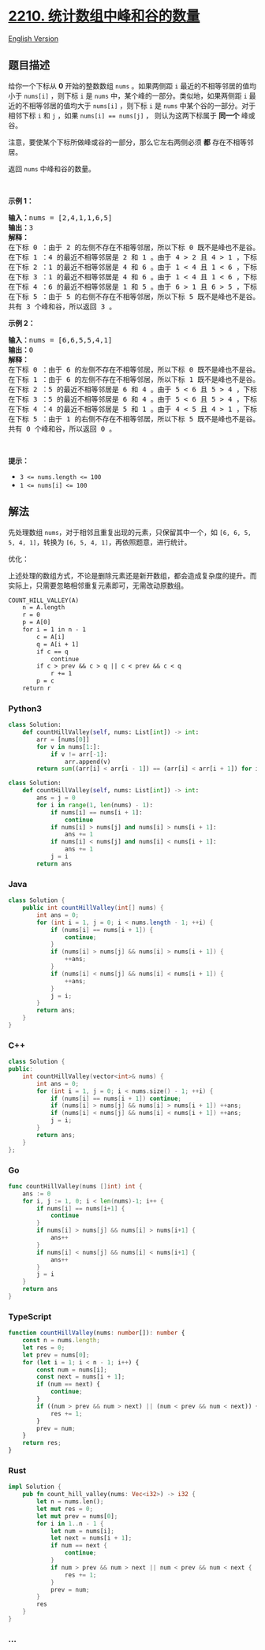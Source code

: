 # [2210. 统计数组中峰和谷的数量](https://leetcode.cn/problems/count-hills-and-valleys-in-an-array)

[English Version](/solution/2200-2299/2210.Count%20Hills%20and%20Valleys%20in%20an%20Array/README_EN.md)

## 题目描述

<!-- 这里写题目描述 -->

<p>给你一个下标从 <strong>0</strong> 开始的整数数组 <code>nums</code> 。如果两侧距 <code>i</code> 最近的不相等邻居的值均小于 <code>nums[i]</code> ，则下标 <code>i</code> 是 <code>nums</code> 中，某个峰的一部分。类似地，如果两侧距 <code>i</code> 最近的不相等邻居的值均大于 <code>nums[i]</code> ，则下标 <code>i</code> 是 <code>nums</code> 中某个谷的一部分。对于相邻下标&nbsp;<code>i</code> 和 <code>j</code> ，如果&nbsp;<code>nums[i] == nums[j]</code> ， 则认为这两下标属于 <strong>同一个</strong> 峰或谷。</p>

<p>注意，要使某个下标所做峰或谷的一部分，那么它左右两侧必须 <strong>都</strong> 存在不相等邻居。</p>

<p>返回 <code>nums</code> 中峰和谷的数量。</p>

<p>&nbsp;</p>

<p><strong>示例 1：</strong></p>

<pre>
<strong>输入：</strong>nums = [2,4,1,1,6,5]
<strong>输出：</strong>3
<strong>解释：</strong>
在下标 0 ：由于 2 的左侧不存在不相等邻居，所以下标 0 既不是峰也不是谷。
在下标 1 ：4 的最近不相等邻居是 2 和 1 。由于 4 &gt; 2 且 4 &gt; 1 ，下标 1 是一个峰。
在下标 2 ：1 的最近不相等邻居是 4 和 6 。由于 1 &lt; 4 且 1 &lt; 6 ，下标 2 是一个谷。
在下标 3 ：1 的最近不相等邻居是 4 和 6 。由于 1 &lt; 4 且 1 &lt; 6 ，下标 3 符合谷的定义，但需要注意它和下标 2 是同一个谷的一部分。
在下标 4 ：6 的最近不相等邻居是 1 和 5 。由于 6 &gt; 1 且 6 &gt; 5 ，下标 4 是一个峰。
在下标 5 ：由于 5 的右侧不存在不相等邻居，所以下标 5 既不是峰也不是谷。
共有 3 个峰和谷，所以返回 3 。</pre>

<p><strong>示例 2：</strong></p>

<pre>
<strong>输入：</strong>nums = [6,6,5,5,4,1]
<strong>输出：</strong>0
<strong>解释：</strong>
在下标 0 ：由于 6 的左侧不存在不相等邻居，所以下标 0 既不是峰也不是谷。
在下标 1 ：由于 6 的左侧不存在不相等邻居，所以下标 1 既不是峰也不是谷。
在下标 2 ：5 的最近不相等邻居是 6 和 4 。由于 5 &lt; 6 且 5 &gt; 4 ，下标 2 既不是峰也不是谷。
在下标 3 ：5 的最近不相等邻居是 6 和 4 。由于 5 &lt; 6 且 5 &gt; 4 ，下标 3 既不是峰也不是谷。
在下标 4 ：4 的最近不相等邻居是 5 和 1 。由于 4 &lt; 5 且 4 &gt; 1 ，下标 4 既不是峰也不是谷。
在下标 5 ：由于 1 的右侧不存在不相等邻居，所以下标 5 既不是峰也不是谷。
共有 0 个峰和谷，所以返回 0 。
</pre>

<p>&nbsp;</p>

<p><strong>提示：</strong></p>

<ul>
	<li><code>3 &lt;= nums.length &lt;= 100</code></li>
	<li><code>1 &lt;= nums[i] &lt;= 100</code></li>
</ul>

## 解法

<!-- 这里可写通用的实现逻辑 -->

先处理数组 `nums`，对于相邻且重复出现的元素，只保留其中一个，如 `[6, 6, 5, 5, 4, 1]`，转换为 `[6, 5, 4, 1]`，再依照题意，进行统计。

优化：

上述处理的数组方式，不论是删除元素还是新开数组，都会造成复杂度的提升。而实际上，只需要忽略相邻重复元素即可，无需改动原数组。

```txt
COUNT_HILL_VALLEY(A)
    n = A.length
    r = 0
    p = A[0]
    for i = 1 in n - 1
        c = A[i]
        q = A[i + 1]
        if c == q
            continue
        if c > prev && c > q || c < prev && c < q
            r += 1
        p = c
    return r
```

<!-- tabs:start -->

### **Python3**

<!-- 这里可写当前语言的特殊实现逻辑 -->

```python
class Solution:
    def countHillValley(self, nums: List[int]) -> int:
        arr = [nums[0]]
        for v in nums[1:]:
            if v != arr[-1]:
                arr.append(v)
        return sum((arr[i] < arr[i - 1]) == (arr[i] < arr[i + 1]) for i in range(1, len(arr) - 1))
```

```python
class Solution:
    def countHillValley(self, nums: List[int]) -> int:
        ans = j = 0
        for i in range(1, len(nums) - 1):
            if nums[i] == nums[i + 1]:
                continue
            if nums[i] > nums[j] and nums[i] > nums[i + 1]:
                ans += 1
            if nums[i] < nums[j] and nums[i] < nums[i + 1]:
                ans += 1
            j = i
        return ans
```

### **Java**

<!-- 这里可写当前语言的特殊实现逻辑 -->

```java
class Solution {
    public int countHillValley(int[] nums) {
        int ans = 0;
        for (int i = 1, j = 0; i < nums.length - 1; ++i) {
            if (nums[i] == nums[i + 1]) {
                continue;
            }
            if (nums[i] > nums[j] && nums[i] > nums[i + 1]) {
                ++ans;
            }
            if (nums[i] < nums[j] && nums[i] < nums[i + 1]) {
                ++ans;
            }
            j = i;
        }
        return ans;
    }
}
```

### **C++**

```cpp
class Solution {
public:
    int countHillValley(vector<int>& nums) {
        int ans = 0;
        for (int i = 1, j = 0; i < nums.size() - 1; ++i) {
            if (nums[i] == nums[i + 1]) continue;
            if (nums[i] > nums[j] && nums[i] > nums[i + 1]) ++ans;
            if (nums[i] < nums[j] && nums[i] < nums[i + 1]) ++ans;
            j = i;
        }
        return ans;
    }
};
```

### **Go**

```go
func countHillValley(nums []int) int {
	ans := 0
	for i, j := 1, 0; i < len(nums)-1; i++ {
		if nums[i] == nums[i+1] {
			continue
		}
		if nums[i] > nums[j] && nums[i] > nums[i+1] {
			ans++
		}
		if nums[i] < nums[j] && nums[i] < nums[i+1] {
			ans++
		}
		j = i
	}
	return ans
}
```

### **TypeScript**

```ts
function countHillValley(nums: number[]): number {
    const n = nums.length;
    let res = 0;
    let prev = nums[0];
    for (let i = 1; i < n - 1; i++) {
        const num = nums[i];
        const next = nums[i + 1];
        if (num == next) {
            continue;
        }
        if ((num > prev && num > next) || (num < prev && num < next)) {
            res += 1;
        }
        prev = num;
    }
    return res;
}
```

### **Rust**

```rust
impl Solution {
    pub fn count_hill_valley(nums: Vec<i32>) -> i32 {
        let n = nums.len();
        let mut res = 0;
        let mut prev = nums[0];
        for i in 1..n - 1 {
            let num = nums[i];
            let next = nums[i + 1];
            if num == next {
                continue;
            }
            if num > prev && num > next || num < prev && num < next {
                res += 1;
            }
            prev = num;
        }
        res
    }
}
```

### **...**

```

```

<!-- tabs:end -->
